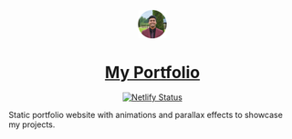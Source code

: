 <p align="center">
  <a href="https://pravinthan.com">
    <img src="./static/favicon.ico" alt="My website" width="10%" height="10%" />
  </a>
</p>

<h1 align="center">
  <a href="https://pravinthan.com">My Portfolio</a>
</h1>

<p align="center">
  <a href="https://app.netlify.com/sites/pravinthan/deploys">
    <img src="https://api.netlify.com/api/v1/badges/4cde7137-dd33-4da7-9d08-f13ffe17346b/deploy-status" alt="Netlify Status" />
  </a>
</p>

Static portfolio website with animations and parallax effects to showcase my projects. 
